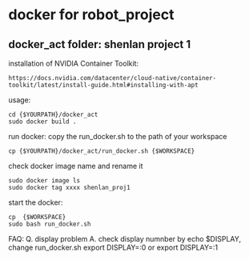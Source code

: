 # docker for robot_project

## docker_act folder: shenlan project 1

installation of NVIDIA Container Toolkit:

```
https://docs.nvidia.com/datacenter/cloud-native/container-toolkit/latest/install-guide.html#installing-with-apt
```

usage: 
```
cd {$YOURPATH}/docker_act
sudo docker build .
```

run docker:
copy the run_docker.sh to the path of your workspace
```
cp {$YOURPATH}/docker_act/run_docker.sh {$WORKSPACE}
```

check docker image name and rename it
```
sudo docker image ls
sudo docker tag xxxx shenlan_proj1
```

start the docker:
```
cp  {$WORKSPACE}
sudo bash run_docker.sh
```

FAQ:
Q. display problem
A. check display numnber by echo $DISPLAY, change run_docker.sh export DISPLAY=:0 or export DISPLAY=:1


